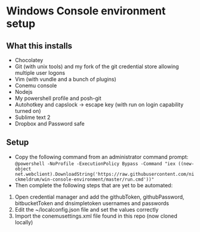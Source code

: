# Windows Console environment setup

## What this installs

 * Chocolatey
 * Git (with unix tools) and my fork of the git credential store allowing multiple user logons
 * Vim (with vundle and a bunch of plugins)
 * Conemu console 
 * Nodejs
 * My powershell profile and posh-git
 * Autohotkey and capslock -> escape key (with run on login capability turned on)
 * Sublime text 2
 * Dropbox and Password safe

## Setup

 * Copy the following command from an administrator command prompt:
 `@powershell -NoProfile -ExecutionPolicy Bypass -Command "iex ((new-object net.webclient).DownloadString('https://raw.githubusercontent.com/nickmeldrum/win-console-environment/master/run.cmd'))"`
 * Then complete the following steps that are yet to be automated:

 1. Open credential manager and add the githubToken, githubPassword, bitbucketToken and dnsimpletoken usernames and passwords
 2. Edit the ~/localconfig.json file and set the values correctly
 3. Import the conemusettings.xml file found in this repo (now cloned locally)

